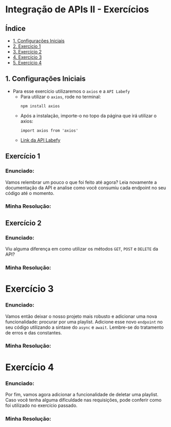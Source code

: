 # Integração de APIs II - Exercícios

## Índice

-   [1. Configurações Iniciais](#1-configurações-iniciais)
-   [2. Exercicio 1](#exercício-1)
-   [3. Exercício 2](#exercício-2)
-   [4. Exercício 3](#exercício-3)
-   [5. Exercício 4](#exercício-4)

## 1. Configurações Iniciais

-   Para esse exercício utilizaremos o `axios` e a `API Labefy`
    -   Para utilizar o `axios`, rode no terminal:
        ```
        npm install axios
        ```
    -   Após a instalação, importe-o no topo da página que irá utilizar o axios:
        ```
        import axios from 'axios'
        ```
    -   [Link da API Labefy](https://documenter.getpostman.com/view/7549981/SztBc8eT?version=latest)

## Exercício 1

### Enunciado:

Vamos relembrar um pouco o que foi feito até agora? Leia novamente a documentação da API e analise como você consumiu cada endpoint no seu código até o momento.

### Minha Resolução:

## Exercício 2

### Enunciado:

Viu alguma diferença em como utilizar os métodos `GET`, `POST` e `DELETE` da API?

### Minha Resolução:

# Exercício 3

### Enunciado:

Vamos então deixar o nosso projeto mais robusto e adicionar uma nova funcionalidade: procurar por uma playlist. Adicione esse novo `endpoint` no seu código utilizando a sintaxe do `async` e `await`. Lembre-se do tratamento de erros e das constantes.

### Minha Resolução:

# Exercício 4

### Enunciado:

Por fim, vamos agora adicionar a funcionalidade de deletar uma playlist. Caso você tenha alguma dificuldade nas requisições, pode conferir como foi utilizado no exercício passado.

### Minha Resolução:
